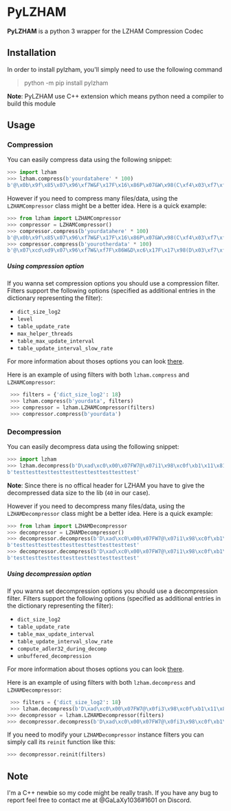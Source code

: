 # PyLZHAM
**PyLZHAM** is a python 3 wrapper for the LZHAM Compression Codec

## Installation
In order to install pylzham, you'll simply need to use the following command
> python -m pip install pylzham

**Note**: PyLZHAM use C++ extension which means python need a compiler to build this module
## Usage
### Compression
You can easily compress data using the following snippet:

```python
>>> import lzham
>>> lzham.compress(b'yourdatahere' * 100)
b'@\x0b\x9f\x85\x07\x96\xf7W&F\x17F\x16\x86P\x07&W\x98(C\xf4\x03\xf7\xf4\x02m\x98\xc0P\xeb\xf9$'
```

However if you need to compress many files/data, using the `LZHAMCompressor` class might be a better idea. Here is a quick example:

```python
>>> from lzham import LZHAMCompressor
>>> compressor = LZHAMCompressor()
>>> compressor.compress(b'yourdatahere' * 100)
b'@\x0b\x9f\x85\x07\x96\xf7W&F\x17F\x16\x86P\x07&W\x98(C\xf4\x03\xf7\xf4\x02m\x98\xc0P\xeb\xf9$'
>>> compressor.compress(b'yourotherdata' * 100)
b'@\x07\xcd\xd9\x07\x96\xf7W&\xf7F\x86W&D\xc6\x17F\x17\x98(D\x03\xf7\xf4\x03\xf7\xf4\x01\x98\xc03i*k'
```

##### Using compression option
If you wanna set compression options you should use a compression filter. Filters support the following options (specified as additional entries in the dictionary representing the filter):

- `dict_size_log2`
- `level`
- `table_update_rate`
- `max_helper_threads`
- `table_max_update_interval`
- `table_update_interval_slow_rate`

For more information about thoses options you can look [there](https://github.com/richgel999/lzham_codec/wiki/LZHAM-Codec-API-Reference#compression-parameters-struct).

Here is an example of using filters with both `lzham.compress` and `LZHAMCompressor`:

```python
 >>> filters = {'dict_size_log2': 18}
 >>> lzham.compress(b'yourdata', filters)
 >>> compressor = lzham.LZHAMCompressor(filters)
 >>> compressor.compress(b'yourdata')
```

### Decompression
You can easily decompress data using the following snippet:

```python
>>> import lzham
>>> lzham.decompress(b'D\xad\xc0\x00\x07FW7@\x07i1\x98\xc0f\xb1\x11\x81', 40)
b'testtesttesttesttesttesttesttesttesttest'
```

**Note**: Since there is no offical header for LZHAM you have to give the decompressed data size to the lib (`40` in our case). 

However if you need to decompress many files/data, using the `LZHAMDecompressor` class might be a better idea. Here is a quick example:

```python
>>> from lzham import LZHAMDecompressor
>>> decompressor = LZHAMDecompressor()
>>> decompressor.decompress(b'D\xad\xc0\x00\x07FW7@\x07i1\x98\xc0f\xb1\x11\x81', 40)
b'testtesttesttesttesttesttesttesttesttest'
>>> decompressor.decompress(b'D\xad\xc0\x00\x07FW7@\x07i1\x98\xc0f\xb1\x11\x81', 40)
b'testtesttesttesttesttesttesttesttesttest'
```

##### Using decompression option
If you wanna set decompression options you should use a decompression filter. Filters support the following options (specified as additional entries in the dictionary representing the filter):

- `dict_size_log2`
- `table_update_rate`
- `table_max_update_interval`
- `table_update_interval_slow_rate`
- `compute_adler32_during_decomp`
- `unbuffered_decompression`

For more information about thoses options you can look [there](https://github.com/richgel999/lzham_codec/wiki/LZHAM-Codec-API-Reference#decompression-parameters-struct).

Here is an example of using filters with both `lzham.decompress` and `LZHAMDecompressor`:

```python
 >>> filters = {'dict_size_log2': 18}
 >>> lzham.decompress(b'D\xad\xc0\x00\x07FW7@\x0fi3\x98\xc0f\xb1\x11\x81', 40, filters)
>>> decompressor = lzham.LZHAMDecompressor(filters)
>>> decompressor.decompress(b'D\xad\xc0\x00\x07FW7@\x0fi3\x98\xc0f\xb1\x11\x81', 40)
```

If you need to modify your `LZHAMDecompressor` instance filters you can simply call its `reinit` function like this:

```python
>>> decompressor.reinit(filters)
```

## Note

I'm a C++ newbie so my code might be really trash. If you have any bug to report feel free to contact me at @GaLaXy1036#1601 on Discord.
